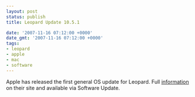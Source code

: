 ```yaml
---
layout: post
status: publish
title: Leopard Update 10.5.1

date: '2007-11-16 07:12:00 +0000'
date_gmt: '2007-11-16 07:12:00 +0000'
tags:
- leopard
- apple
- mac
- software
---
```

Apple has released the first general OS update for Leopard. Full <a href="http://docs.info.apple.com/article.html?artnum=306907">information</a> on their site and available via Software Update.
